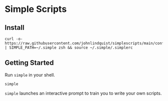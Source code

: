 # Simple Scripts

## Install

```shell
curl -o- https://raw.githubusercontent.com/johnlindquist/simplescripts/main/config/install.sh | SIMPLE_PATH=~/.simple zsh && source ~/.simple/.simplerc
```

## Getting Started

Run `simple` in your shell.

```shell
simple
```

`simple` launches an interactive prompt to train you to write your own scripts.
